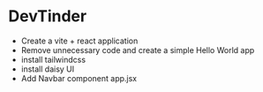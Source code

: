 

# DevTinder

- Create a vite + react application
- Remove unnecessary code and create a simple Hello World app
-   install tailwindcss
-  install daisy UI 
- Add Navbar component app.jsx